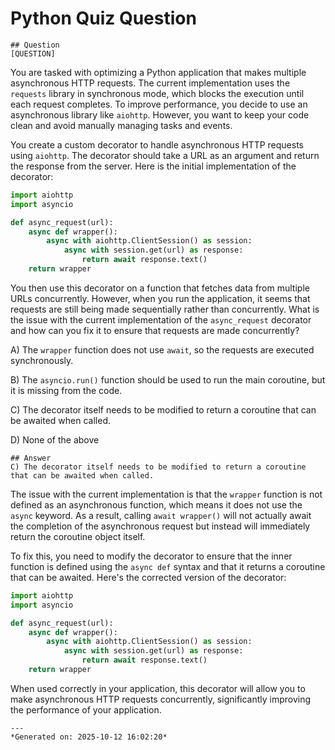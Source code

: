 # Python Quiz Question
    
    ## Question
    [QUESTION]
You are tasked with optimizing a Python application that makes multiple asynchronous HTTP requests. The current implementation uses the `requests` library in synchronous mode, which blocks the execution until each request completes. To improve performance, you decide to use an asynchronous library like `aiohttp`. However, you want to keep your code clean and avoid manually managing tasks and events.

You create a custom decorator to handle asynchronous HTTP requests using `aiohttp`. The decorator should take a URL as an argument and return the response from the server. Here is the initial implementation of the decorator:

```python
import aiohttp
import asyncio

def async_request(url):
    async def wrapper():
        async with aiohttp.ClientSession() as session:
            async with session.get(url) as response:
                return await response.text()
    return wrapper
```

You then use this decorator on a function that fetches data from multiple URLs concurrently. However, when you run the application, it seems that requests are still being made sequentially rather than concurrently. What is the issue with the current implementation of the `async_request` decorator and how can you fix it to ensure that requests are made concurrently?

A) The `wrapper` function does not use `await`, so the requests are executed synchronously.

B) The `asyncio.run()` function should be used to run the main coroutine, but it is missing from the code.

C) The decorator itself needs to be modified to return a coroutine that can be awaited when called.

D) None of the above
    
    ## Answer
    C) The decorator itself needs to be modified to return a coroutine that can be awaited when called.

The issue with the current implementation is that the `wrapper` function is not defined as an asynchronous function, which means it does not use the `async` keyword. As a result, calling `await wrapper()` will not actually await the completion of the asynchronous request but instead will immediately return the coroutine object itself.

To fix this, you need to modify the decorator to ensure that the inner function is defined using the `async def` syntax and that it returns a coroutine that can be awaited. Here's the corrected version of the decorator:

```python
import aiohttp
import asyncio

def async_request(url):
    async def wrapper():
        async with aiohttp.ClientSession() as session:
            async with session.get(url) as response:
                return await response.text()
    return wrapper
```

When used correctly in your application, this decorator will allow you to make asynchronous HTTP requests concurrently, significantly improving the performance of your application.
    
    ---
    *Generated on: 2025-10-12 16:02:20*
    